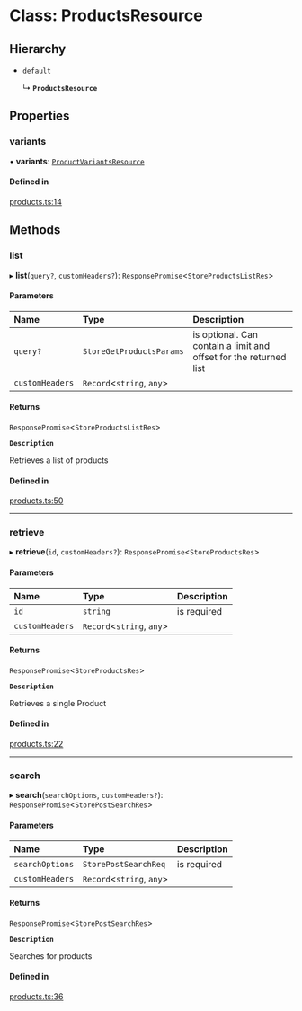 # Class: ProductsResource

## Hierarchy

- `default`

  ↳ **`ProductsResource`**

## Properties

### variants

• **variants**: [`ProductVariantsResource`](ProductVariantsResource.md)

#### Defined in

[products.ts:14](https://github.com/medusajs/medusa/blob/33df8122b/packages/medusa-js/src/resources/products.ts#L14)

## Methods

### list

▸ **list**(`query?`, `customHeaders?`): `ResponsePromise`<`StoreProductsListRes`\>

#### Parameters

| Name | Type | Description |
| :------ | :------ | :------ |
| `query?` | `StoreGetProductsParams` | is optional. Can contain a limit and offset for the returned list |
| `customHeaders` | `Record`<`string`, `any`\> |  |

#### Returns

`ResponsePromise`<`StoreProductsListRes`\>

**`Description`**

Retrieves a list of products

#### Defined in

[products.ts:50](https://github.com/medusajs/medusa/blob/33df8122b/packages/medusa-js/src/resources/products.ts#L50)

___

### retrieve

▸ **retrieve**(`id`, `customHeaders?`): `ResponsePromise`<`StoreProductsRes`\>

#### Parameters

| Name | Type | Description |
| :------ | :------ | :------ |
| `id` | `string` | is required |
| `customHeaders` | `Record`<`string`, `any`\> |  |

#### Returns

`ResponsePromise`<`StoreProductsRes`\>

**`Description`**

Retrieves a single Product

#### Defined in

[products.ts:22](https://github.com/medusajs/medusa/blob/33df8122b/packages/medusa-js/src/resources/products.ts#L22)

___

### search

▸ **search**(`searchOptions`, `customHeaders?`): `ResponsePromise`<`StorePostSearchRes`\>

#### Parameters

| Name | Type | Description |
| :------ | :------ | :------ |
| `searchOptions` | `StorePostSearchReq` | is required |
| `customHeaders` | `Record`<`string`, `any`\> |  |

#### Returns

`ResponsePromise`<`StorePostSearchRes`\>

**`Description`**

Searches for products

#### Defined in

[products.ts:36](https://github.com/medusajs/medusa/blob/33df8122b/packages/medusa-js/src/resources/products.ts#L36)
